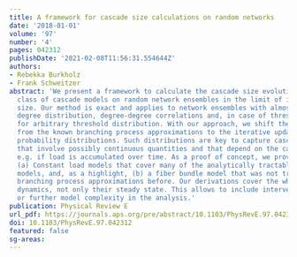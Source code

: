 ```yaml
---
title: A framework for cascade size calculations on random networks
date: '2018-01-01'
volume: '97'
number: '4'
pages: 042312
publishDate: '2021-02-08T11:56:31.554644Z'
authors:
- Rebekka Burkholz
- Frank Schweitzer
abstract: 'We present a framework to calculate the cascade size evolution for a large
  class of cascade models on random network ensembles in the limit of infinite network
  size. Our method is exact and applies to network ensembles with almost arbitrary
  degree distribution, degree-degree correlations and, in case of threshold models,
  for arbitrary threshold distribution. With our approach, we shift the perspective
  from the known branching process approximations to the iterative update of suitable
  probability distributions. Such distributions are key to capture cascade dynamics
  that involve possibly continuous quantities and that depend on the cascade history,
  e.g. if load is accumulated over time. As a proof of concept, we provide two examples:
  (a) Constant load models that cover many of the analytically tractable casacade
  models, and, as a highlight, (b) a fiber bundle model that was not tractable by
  branching process approximations before. Our derivations cover the whole cascade
  dynamics, not only their steady state. This allows to include interventions in time
  or further model complexity in the analysis.'
publication: Physical Review E
url_pdf: https://journals.aps.org/pre/abstract/10.1103/PhysRevE.97.042312
doi: 10.1103/PhysRevE.97.042312
featured: false
sg-areas:
---
```

